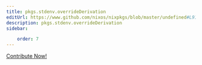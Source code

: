 ```yaml
---
title: pkgs.stdenv.overrideDerivation
editUrl: https://www.github.com/nixos/nixpkgs/blob/master/undefined#L91C32
description: pkgs.stdenv.overrideDerivation
sidebar:

    order: 7
---
```


<a href="https://www.github.com/nixos/nixpkgs/blob/master/undefined#L91C32">Contribute Now!</a>




